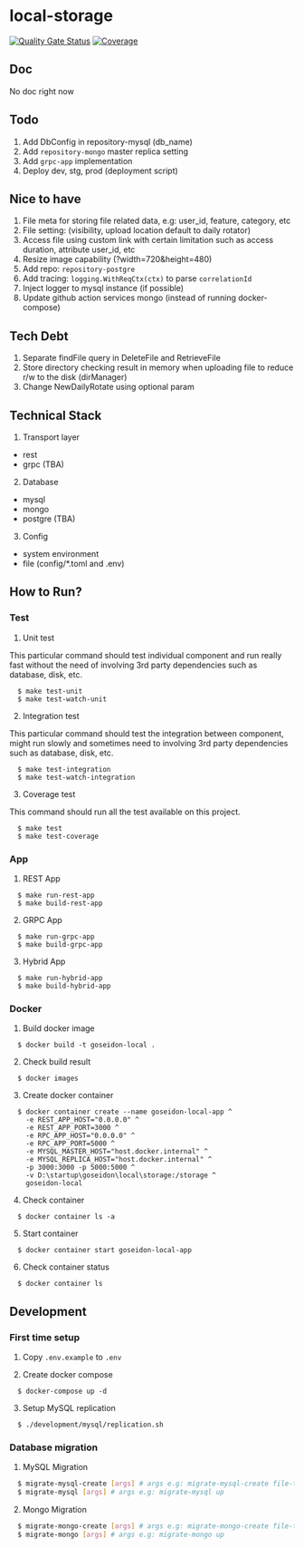 # local-storage

[![Quality Gate Status](https://sonarcloud.io/api/project_badges/measure?project=go-seidon_local&metric=alert_status)](https://sonarcloud.io/summary/new_code?id=go-seidon_local)
[![Coverage](https://sonarcloud.io/api/project_badges/measure?project=go-seidon_local&metric=coverage)](https://sonarcloud.io/summary/new_code?id=go-seidon_local)

## Doc
No doc right now

## Todo
1. Add DbConfig in repository-mysql (db_name)
2. Add `repository-mongo` master replica setting
3. Add `grpc-app` implementation
4. Deploy dev, stg, prod (deployment script)

## Nice to have
1. File meta for storing file related data, e.g: user_id, feature, category, etc
2. File setting: (visibility, upload location default to daily rotator)
3. Access file using custom link with certain limitation such as access duration, attribute user_id, etc
4. Resize image capability (?width=720&height=480)
5. Add repo: `repository-postgre`
6. Add tracing: `logging.WithReqCtx(ctx)` to parse `correlationId`
7. Inject logger to mysql instance (if possible)
8. Update github action services mongo (instead of running docker-compose)

## Tech Debt
1. Separate findFile query in DeleteFile and RetrieveFile
2. Store directory checking result in memory when uploading file to reduce r/w to the disk (dirManager)
3. Change NewDailyRotate using optional param

## Technical Stack
1. Transport layer
- rest
- grpc (TBA)
2. Database
- mysql
- mongo
- postgre (TBA)
3. Config
- system environment
- file (config/*.toml and .env)

## How to Run?
### Test
1. Unit test

This particular command should test individual component and run really fast without the need of involving 3rd party dependencies such as database, disk, etc.

```
  $ make test-unit
  $ make test-watch-unit
```

2. Integration test

This particular command should test the integration between component, might run slowly and sometimes need to involving 3rd party dependencies such as database, disk, etc.

```
  $ make test-integration
  $ make test-watch-integration
```

3. Coverage test

This command should run all the test available on this project.

```
  $ make test
  $ make test-coverage
```

### App
1. REST App

```
  $ make run-rest-app
  $ make build-rest-app
```

2. GRPC App

```
  $ make run-grpc-app
  $ make build-grpc-app
```

3. Hybrid App

```
  $ make run-hybrid-app
  $ make build-hybrid-app
```

### Docker
1. Build docker image
```
  $ docker build -t goseidon-local .
```

2. Check build result
```
  $ docker images
```

3. Create docker container
```
  $ docker container create --name goseidon-local-app ^
    -e REST_APP_HOST="0.0.0.0" ^
    -e REST_APP_PORT=3000 ^
    -e RPC_APP_HOST="0.0.0.0" ^
    -e RPC_APP_PORT=5000 ^
    -e MYSQL_MASTER_HOST="host.docker.internal" ^
    -e MYSQL_REPLICA_HOST="host.docker.internal" ^
    -p 3000:3000 -p 5000:5000 ^
    -v D:\startup\goseidon\local\storage:/storage ^
    goseidon-local
```

4. Check container
```
  $ docker container ls -a
```

5. Start container
```
  $ docker container start goseidon-local-app
```

6. Check container status
```
  $ docker container ls
```

## Development
### First time setup
1. Copy `.env.example` to `.env`

2. Create docker compose
```
  $ docker-compose up -d
```

3. Setup MySQL replication
```
  $ ./development/mysql/replication.sh
```

### Database migration
1. MySQL Migration
```bash
  $ migrate-mysql-create [args] # args e.g: migrate-mysql-create file-table
  $ migrate-mysql [args] # args e.g: migrate-mysql up
```

2. Mongo Migration
```bash
  $ migrate-mongo-create [args] # args e.g: migrate-mongo-create file-table
  $ migrate-mongo [args] # args e.g: migrate-mongo up
```
